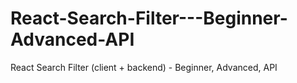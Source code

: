 # React-Search-Filter---Beginner-Advanced-API
React Search Filter (client + backend) - Beginner, Advanced, API
